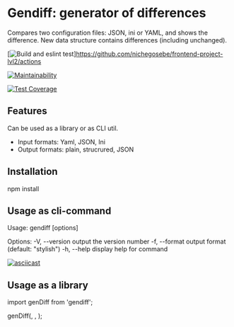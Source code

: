 # Gendiff: generator of differences

Compares two configuration files: JSON, ini or YAML, and shows the difference.
New data structure contains differences (including unchanged).

[![Build and eslint test](https://github.com/nichegosebe/frontend-project-lvl2/workflows/Build%20and%20eslint%20test/badge.svg)]https://github.com/nichegosebe/frontend-project-lvl2/actions

[![Maintainability](https://api.codeclimate.com/v1/badges/6d8685d6f03ce866868d/maintainability)](https://codeclimate.com/github/nichegosebe/frontend-project-lvl2/maintainability)

[![Test Coverage](https://api.codeclimate.com/v1/badges/6d8685d6f03ce866868d/test_coverage)](https://codeclimate.com/github/nichegosebe/frontend-project-lvl2/test_coverage)

## Features

Can be used as a library or as CLI util.

- Input formats: Yaml, JSON, Ini
- Output formats: plain, strucrured, JSON

## Installation

npm install

## Usage as cli-command

Usage: gendiff [options] <filepath1> <filepath2>

Options: -V, --version output the version number -f, --format <formatter> output
format (default: "stylish") -h, --help display help for command

[![asciicast](https://asciinema.org/a/sZJHv6byIOBCHVLvIntx2oE2h.svg)](https://asciinema.org/a/sZJHv6byIOBCHVLvIntx2oE2h)

## Usage as a library

import genDiff from 'gendiff';

genDiff(<filePath1>, <filePath2>, <format>);
